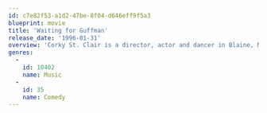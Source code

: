 ```yaml
---
id: c7e82f53-a1d2-47be-8f04-d646eff9f5a3
blueprint: movie
title: 'Waiting for Guffman'
release_date: '1996-01-31'
overview: 'Corky St. Clair is a director, actor and dancer in Blaine, Missouri. When it comes time to celebrate Blaine''s 150th anniversary, Corky resolves to bring down the house in Broadway style in this hilarious mockumentary from the people who brought you "This is Spinal Tap!"'
genres:
  -
    id: 10402
    name: Music
  -
    id: 35
    name: Comedy
---
```

